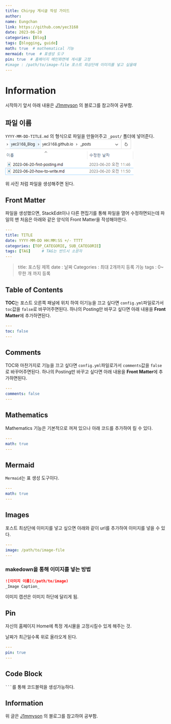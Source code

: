 ```yaml
---
title: Chirpy 게시글 작성 가이드
author:
name: Eungchan
link: https://github.com/yec3168
date: 2023-06-20
categories: [Blog]
tags: [blogging, guide]
math: true  # mathematical 기능
mermaid: true  # 표생성 도구
pin: true  # 홈페이지 메인화면에 게시물 고정
#image : /path/to/image-file 포스트 최상단에 이미지를 넣고 싶을때
---
```

# Information
시작하기 앞서 아래 내용은 [J1mmyson](https://j1mmyson.github.io/posts/postingGuide/#front-matter) 의 블로그를 참고하여 공부함.


## 파일 이름
`YYYY-MM-DD-TITLE.md` 의 형식으로 파일을 만들어주고 `_post/` 폴더에 넣어준다.
![mdfile](../assets/img/mdfile.png)

위 사진 처럼 파일을 생성해주면 된다.

## Front Matter
파일을 생성했으면, StackEdit이나 다른 편집기를 통해 파일을 열어 수정하면되는데 파일의 맨 처음은 아래와 같은 양식의 Front Matter을 작성해야한다.
```yaml
---
title: TITLE
date: YYYY-MM-DD HH:MM:SS +/- TTTT
categories: [TOP_CATEGORIE, SUB_CATEGORIE]
tags: [TAG]		# TAG는 반드시 소문자
---
```
> title: 포스팅 제목 
> date : 날짜
> Categories : 최대 2개까지 등록 가능
> tags : 0~무한 개 까지 등록

## Table of Contents
**TOC**는 포스트 오른쪽 패널에 위치 하여 이기능을 끄고 싶다면 `config.yml`파일로가서 `toc`값을 `false`로 바꾸어주면된다. 하나의 Posting만 바꾸고 싶다면 아래 내용을 **Front Matter**에 추가하면된다. 
```yaml
---
toc: false
---
```


## Comments
TOC와 마찬가지로 기능을 끄고 싶다면 `config.yml`파일로가서 `comments`값을 `false`로 바꾸어주면된다. 하나의 Posting만 바꾸고 싶다면 아래 내용을 **Front Matter**에 추가하면된다. 

```yaml
---
comments: false
---
```


## Mathematics
Mathematics 기능은 기본적으로 꺼져 있으나 아래 코드를 추가하여 킬 수 있다.
```yaml
---
math: true
---
```


## Mermaid
`Mermaid`는 표 생성 도구이다.
```yaml
---
math: true
---
```

## Images
포스트 최상단에 이미지를 넣고 싶으면 아래와 같이 url를 추가하여 이미지를 넣을 수 있다.
 ```yaml
---
image: /path/to/image-file
---
```

### makedown을 통해 이미지를 넣는 방법
```markdown
![이미지 이름](/path/to/image)
_Image Caption_
```
이미지 캡션은 이미지 하단에 달리게 됨.


## Pin
자신의 홈페이지 Home에 특정 게시물을 고정시킬수 있게 해주는 것.

날짜가 최근일수록 위로 올라오게 된다.
```yaml
---
pin: true
---
```

## Code Block

 <code class="highlighter-rouge">```</code>를 통해 코드블럭을 생성가능하다.

## Information
위 글은 [J1mmyson](https://j1mmyson.github.io/posts/postingGuide/#front-matter) 의 블로그를 참고하여 공부함.